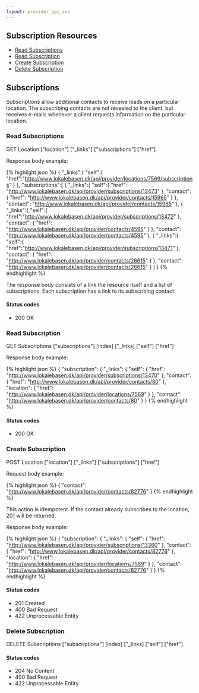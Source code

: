 ```yaml
---
layout: provider_api_sub
---
```

## Subscription Resources

* [Read Subscriptions](#read_subscriptions)
* [Read Subscription](#read_subscription)
* [Create Subscription](#create_subscription)
* [Delete Subscription](#delete_subscription)

## <a id="subscriptions_intro">Subscriptions</a>

Subscriptions allow additional contacts to receive leads on a particular location. The subscribing contacts are not
revealed to the client, but receives e-mails whenever a client requests information on the particular location.

### <a id="read_subscriptions">Read Subscriptions</a>

GET Location \["location"\] \["_links"\] \["subscriptions"\] \["href"\]

Response body example:

{% highlight json %}
{
  "_links":{
    "self":{
      "href":"http://www.lokalebasen.dk/api/provider/locations/7569/subscriptions"
    }
  },
  "subscriptions":[
    {
      "_links":{
        "self":{
          "href": "http://www.lokalebasen.dk/api/provider/subscriptions/13473"
        },
        "contact": {
          "href": "http://www.lokalebasen.dk/api/provider/contacts/15965"
        }
      },
      "contact": "http://www.lokalebasen.dk/api/provider/contacts/15965"
    },
    {
      "_links":{
        "self":{
          "href":"http://www.lokalebasen.dk/api/provider/subscriptions/13472"
        },
        "contact": {
          "href": "http://www.lokalebasen.dk/api/provider/contacts/4595"
        }
      },
      "contact": "http://www.lokalebasen.dk/api/provider/contacts/4595"
    },
    {
      "_links":{
        "self":{
          "href":"http://www.lokalebasen.dk/api/provider/subscriptions/13471"
        },
        "contact": {
          "href": "http://www.lokalebasen.dk/api/provider/contacts/26615"
        }
      },
      "contact": "http://www.lokalebasen.dk/api/provider/contacts/26615"
    }
  ]
}
{% endhighlight %}

The response body consists of a link the resource itself and a list of subscriptions. Each subscription has a link to its subscribing contact.

#### Status codes

* 200 OK

### <a id="read_subscription">Read Subscription</a>

GET Subscriptions \["subscriptions"\] \[index\] \["_links\] \["self"\] \["href"\]

Response body example:

{% highlight json %}
{
  "subscription": {
    "_links": {
      "self": {
          "href": "http://www.lokalebasen.dk/api/provider/subscriptions/13470"
      },
      "contact": {
          "href": "http://www.lokalebasen.dk/api/provider/contacts/80"
      },
      "location": {
          "href": "http://www.lokalebasen.dk/api/provider/locations/7569"
      }
    },
    "contact": "http://www.lokalebasen.dk/api/provider/contacts/80"
  }
}
{% endhighlight %}

#### Status codes

* 200 OK

### <a id="create_subscription">Create Subscription</a>

POST Location \["location"\] \["_links"\] \["subscriptions"\] \["href"\]

Request body example:

{% highlight json %}
{
  "contact": "http://www.lokalebasen.dk/api/provider/contacts/82776"
}
{% endhighlight %}

This action is idempotent. If the contact already subscribes to the location, 201 will be returned.

Response body example:

{% highlight json %}
{
  "subscription": {
    "_links": {
      "self": {
        "href": "http://www.lokalebasen.dk/api/provider/subscriptions/13360"
      },
      "contact": {
        "href": "http://www.lokalebasen.dk/api/provider/contacts/82776"
      },
      "location": {
        "href": "http://www.lokalebasen.dk/api/provider/locations/7569"
      }
    },
    "contact": "http://www.lokalebasen.dk/api/provider/contacts/82776"
  }
}
{% endhighlight %}

#### Status codes

* 201 Created
* 400 Bad Request
* 422 Unprocessable Entity

### <a id="delete_subscription">Delete Subscription</a>

DELETE Subscriptions \["subscriptions"\] \[index\] \["_links\] \["self"\] \["href"]

#### Status codes

* 204 No Content
* 400 Bad Request
* 422 Unprocessable Entity
